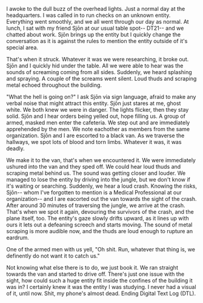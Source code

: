 I awoke to the dull buzz of the overhead lights. Just a normal day at the headquarters. I was called in to run checks on an unknown entity. Everything went smoothly, and we all went through our day as normal. At lunch, I sat with my friend Sjōn at our usual table spot-- DT21-- and we chatted about work. Sjōn brings up the entity but I quickly change the conversation as it is against the rules to mention the entity outside of it's special area.

That's when it struck. Whatever it was we were researching, it broke out. Sjōn and I quickly hid under the table. All we were able to hear was the sounds of screaming coming from all sides. Suddenly, we heard splashing and spraying. A couple of the screams went silent. Loud thuds and scraping metal echoed throughout the building.

"What the hell is going on?" I ask Sjōn via sign language, afraid to make any verbal noise that might attract this entity. Sjōn just stares at me, ghost white. We both knew we were in danger. The lights flicker, then they stay solid. Sjōn and I hear orders being yelled out, hope filling us. A group of armed, masked men enter the cafeteria. We step out and are immediately apprehended by the men. We note eachother as members from the same organization. Sjōn and I are escorted to a black van. As we traverse the hallways, we spot lots of blood and torn limbs. Whatever it was, it was deadly.

We make it to the van, that's when we encountered it. We were immediately ushured into the van and they sped off. We could hear loud thuds and scraping metal behind us. The sound was getting closer and louder. We managed to lose the entity by driving into the jungle, but we don't know if it's waiting or searching. Suddenly, we hear a loud crash. Knowing the risks, Sjōn-- whom I've forgotten to mention is a Medical Professional at our organization-- and I are eacorted out the van towards the sight of the crash. After around 30 minutes of traversing the jungle, we arrive at the crash. That's when we spot it again, devouring the survivors of the crash, and the plane itself, too. The entity's gaze slowly drifts upward, as it lines up with ours it lets out a defeaning screech and starts moving. The sound of metal scraping is more audible now, and the thuds are loud enough to rupture an eardrum.

One of the armed men with us yell, "Oh shit. Run, whatever that thing is, we definently do not want it to catch us."

Not knowing what else there is to do, we just book it. We ran straight towards the van and started to drive off. There's just one issue with the sight,  how could such a huge entity fit inside the confines of the building it was in? I certainly knew it was the entity I was studying. I never had a visual of it, until now. Shit, my phone's almost dead. Ending Digital Text Log (DTL).